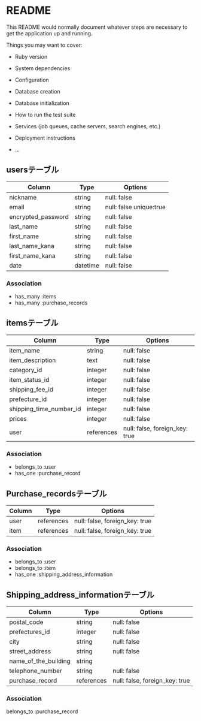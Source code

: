 # README

This README would normally document whatever steps are necessary to get the
application up and running.

Things you may want to cover:

* Ruby version

* System dependencies

* Configuration

* Database creation

* Database initialization

* How to run the test suite

* Services (job queues, cache servers, search engines, etc.)

* Deployment instructions

* ...

## usersテーブル

|Column                     | Type       |Options                  |
|-------------------------- | ---------- | ----------------------- |
|nickname                   | string     | null: false             |
|email                      | string     | null: false unique:true |
|encrypted_password         | string     | null: false             |
|last_name                  | string     | null: false             |
|first_name                 | string     | null: false             |
|last_name_kana             | string     | null: false             |
|first_name_kana            | string     | null: false             |
|date                       | datetime   | null: false             |

### Association

- has_many :items
- has_many :purchase_records
## itemsテーブル

|Column                  | Type         |Options                         |
|------------------------| -------------|--------------------------------|
|item_name               | string       | null: false                    |
|item_description        | text         | null: false                    |
|category_id             | integer      | null: false                    |
|item_status_id          | integer      | null: false                    |
|shipping_fee_id         | integer      | null: false                    |
|prefecture_id           | integer      | null: false                    |
|shipping_time_number_id | integer      | null: false                    |
|prices                  | integer       | null: false                    |
|user                    | references   | null: false, foreign_key: true |

### Association

- belongs_to :user
- has_one :purchase_record

## Purchase_recordsテーブル

|Column        |Type          | Options                        |
|--------------| -------------| ------------------------------ |
|user          | references   | null: false, foreign_key: true |
|item          | references   | null: false, foreign_key: true |

### Association
- belongs_to :user
- belongs_to :item
- has_one :shipping_address_information

## Shipping_address_informationテーブル

|Column               |Type          |Options                         |
|---------------------| -------------| ------------------------------ |
|postal_code          | string       | null: false                    |
|prefectures_id       | integer      | null: false                    |
|city                 | string       | null: false                    |
|street_address       | string       | null: false                    |
|name_of_the_building | string       |                                |
|telephone_number     | string       | null: false                    |
|purchase_record     | references   | null: false, foreign_key: true |

### Association

belongs_to :purchase_record